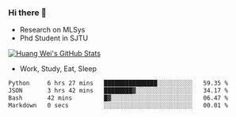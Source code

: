 ### Hi there 👋
- Research on MLSys
- Phd Student in SJTU
  
[![Huang Wei's GitHub Stats](https://github-readme-stats.vercel.app/api?username=huangwei021230&theme=tokyonight)](https://github.com/anuraghazra/github-readme-stats)

- Work, Study, Eat, Sleep


<!--START_SECTION:waka-->

```txt
Python     6 hrs 27 mins   ███████████████░░░░░░░░░░   59.35 %
JSON       3 hrs 42 mins   ████████▓░░░░░░░░░░░░░░░░   34.17 %
Bash       42 mins         █▓░░░░░░░░░░░░░░░░░░░░░░░   06.47 %
Markdown   0 secs          ░░░░░░░░░░░░░░░░░░░░░░░░░   00.01 %
```

<!--END_SECTION:waka-->
